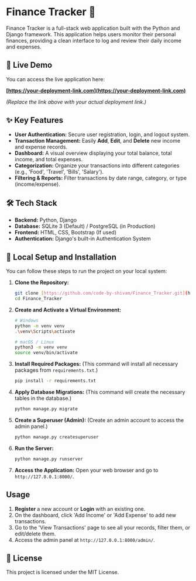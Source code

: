 # Finance Tracker 💸

Finance Tracker is a full-stack web application built with the Python and Django framework. This application helps users monitor their personal finances, providing a clean interface to log and review their daily income and expenses.

## 🚀 Live Demo

You can access the live application here:

**[https://your-deployment-link.com](https://your-deployment-link.com)**

*(Replace the link above with your actual deployment link.)*



## ✨ Key Features

* **User Authentication:** Secure user registration, login, and logout system.
* **Transaction Management:** Easily **Add**, **Edit**, and **Delete** new income and expense records.
* **Dashboard:** A visual overview displaying your total balance, total income, and total expenses.
* **Categorization:** Organize your transactions into different categories (e.g., 'Food', 'Travel', 'Bills', 'Salary').
* **Filtering & Reports:** Filter transactions by date range, category, or type (income/expense).

## 🛠️ Tech Stack

* **Backend:** Python, Django
* **Database:** SQLite 3 (Default) / PostgreSQL (in Production)
* **Frontend:** HTML, CSS, Bootstrap (If used)
* **Authentication:** Django's built-in Authentication System

## 🚀 Local Setup and Installation

You can follow these steps to run the project on your local system:

1.  **Clone the Repository:**
    ```bash
    git clone [https://github.com/code-by-shivam/Finance_Tracker.git](https://github.com/code-by-shivam/Finance_Tracker.git)
    cd Finance_Tracker
    ```

2.  **Create and Activate a Virtual Environment:**
    ```bash
    # Windows
    python -m venv venv
    .\venv\Scripts\activate
    
    # macOS / Linux
    python3 -m venv venv
    source venv/bin/activate
    ```

3.  **Install Required Packages:**
    (This command will install all necessary packages from `requirements.txt`.)
    ```bash
    pip install -r requirements.txt
    ```

4.  **Apply Database Migrations:**
    (This command will create the necessary tables in the database.)
    ```bash
    python manage.py migrate
    ```

5.  **Create a Superuser (Admin):**
    (Create an admin account to access the admin panel.)
    ```bash
    python manage.py createsuperuser
    ```

6.  **Run the Server:**
    ```bash
    python manage.py runserver
    ```

7.  **Access the Application:**
    Open your web browser and go to `http://127.0.0.1:8000/`.

## Usage

1.  **Register** a new account or **Login** with an existing one.
2.  On the dashboard, click 'Add Income' or 'Add Expense' to add new transactions.
3.  Go to the 'View Transactions' page to see all your records, filter them, or edit/delete them.
4.  Access the admin panel at `http://127.0.0.1:8000/admin/`.

## 📄 License

This project is licensed under the MIT License.